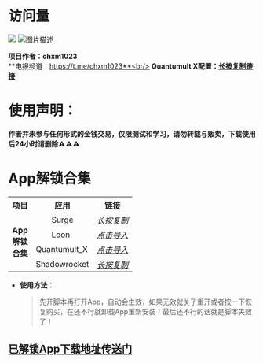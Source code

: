 # 访问量

![](http://profile-counter.glitch.me/chxm1023_Script_X/count.svg)
![图片描述](https://raw.githubusercontent.com/chxm1023/Task/main/icon/LP.PNG)

**项目作者：chxm1023**<br/>
**电报频道：https://t.me/chxm1023**<br/>
**Quantumult X配置：[长按复制链接](https://ghproxy.com/https://raw.githubusercontent.com/chxm1023/Script_X/main/Quantumult_X.conf)**<br/>

# 使用声明：
**作者并未参与任何形式的金钱交易，仅限测试和学习，请勿转载与贩卖，下载使用后24小时请删除⚠️⚠️⚠️**

# App解锁合集

<table>
<tr> <th> 项目 </th> <th> 应用 </th> <th> 链接 </th> </tr ><tr>
<td rowspan="4"><strong>App<br/>解锁<br/>合集</strong></td>
	 <td > 	&emsp;&emsp;Surge </td> <td ><a href="https://raw.githubusercontent.com/chxm1023/Script_X/main/Collections.sgmodule"><em>长按复制</em></a></td> 
    </tr>
	<tr>
	 <td > 	&emsp;&emsp;Loon </td> <td ><a href="https://www.nsloon.com/openloon/import?plugin=https://raw.githubusercontent.com/chxm1023/Script_X/main/Collections.plugin"><em> 点击导入</em></a></td> 
    </tr>
	<tr>
	 <td > Quantumult_X </td> <td ><a href="https://quantumult.app/x/open-app/add-resource?remote-resource=%7B%0A%20%20%22rewrite_remote%22%20%3A%20%5B%0A%20%20%20%20%22https%3A%2F%2Fghproxy.com%2Fhttps%3A%2F%2Fraw.githubusercontent.com%2Fchxm1023%2FScript_X%2Fmain%2FCollections.conf%2C%20tag%3DAPP%E8%A7%A3%E9%94%81%E5%90%88%E9%9B%86%2C%20update-interval%3D172800%2C%20opt-parser%3Dfalse%2C%20enabled%3Dtrue%22%0A%20%20%5D%0A%7D"><em> 点击导入</em></a></td>
    </tr> 
    	<tr>
	 <td > Shadowrocket </td> <td ><a href="https://raw.githubusercontent.com/chxm1023/Script_X/main/Collections.sgmodule"><em> 长按复制 </em></a></td>
    </tr>
    	<tr>
</table>

* **使用方法：** 
  >先开脚本再打开App，自动会生效，如果无效就关了重开或者按一下恢复购买，在还不行就卸载App重新安装！最后还不行的话就是脚本失效了！


## [已解锁App下载地址传送门](https://github.com/chxm1023/Rewrite/blob/main/README.md#%E8%A7%A3%E9%94%81app%E4%B8%8B%E8%BD%BD%E5%9C%B0%E5%9D%80)
